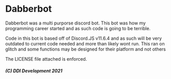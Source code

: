 Dabberbot
=================

Dabberbot was a multi purporse discord bot. This bot was how my programming career started and as such code is going to be terrible.

Code in this bot is based off of Discord.JS v11.6.4 and as such will be very outdated to current code needed and more than likely wont run. This ran on glitch and some functions may be designed for their platform and not others

The LICENSE file attached is enforced.

##### (C) DDI Development 2021